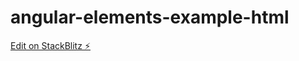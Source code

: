 # angular-elements-example-html

[Edit on StackBlitz ⚡️](https://stackblitz.com/edit/angular-elements-example-html)